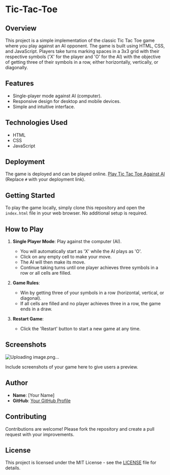 # Tic-Tac-Toe

## Overview

This project is a simple implementation of the classic Tic Tac Toe game where you play against an AI opponent. The game is built using HTML, CSS, and JavaScript. Players take turns marking spaces in a 3x3 grid with their respective symbols ('X' for the player and 'O' for the AI) with the objective of getting three of their symbols in a row, either horizontally, vertically, or diagonally.

## Features

- Single-player mode against AI (computer).
- Responsive design for desktop and mobile devices.
- Simple and intuitive interface.

## Technologies Used

- HTML
- CSS
- JavaScript

## Deployment

The game is deployed and can be played online. [Play Tic Tac Toe Against AI](https://adeelahmad2295.github.io/Tic-Tac-Toe.github.io/) (Replace `#` with your deployment link).

## Getting Started

To play the game locally, simply clone this repository and open the `index.html` file in your web browser. No additional setup is required.

## How to Play

1. **Single Player Mode**: Play against the computer (AI).
   - You will automatically start as 'X' while the AI plays as 'O'.
   - Click on any empty cell to make your move.
   - The AI will then make its move.
   - Continue taking turns until one player achieves three symbols in a row or all cells are filled.

2. **Game Rules**:
   - Win by getting three of your symbols in a row (horizontal, vertical, or diagonal).
   - If all cells are filled and no player achieves three in a row, the game ends in a draw.

3. **Restart Game**:
   - Click the 'Restart' button to start a new game at any time.

## Screenshots
![Uploading image.png…](https://drive.google.com/file/d/18GdQ7p5Xgir-1XTHPmsRpJ5EArstpiNi/view?usp=sharing)

Include screenshots of your game here to give users a preview.

## Author

- **Name**: [Your Name]
- **GitHub**: [Your GitHub Profile](https://github.com/your-username)

## Contributing

Contributions are welcome! Please fork the repository and create a pull request with your improvements.

## License

This project is licensed under the MIT License - see the [LICENSE](LICENSE) file for details.
